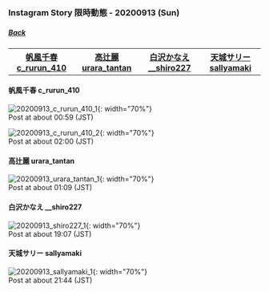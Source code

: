 ### Instagram Story 限時動態 - 20200913 (Sun)
##### [Back](../../IGstory_List.md)

<table>
<tr>
<th><a href="#c_rurun_410">帆風千春 c_rurun_410</a></th>
<th><a href="#urara_tantan">高辻麗 urara_tantan</a></th>
<th><a href="#__shiro227">白沢かなえ __shiro227</a></th>
<th><a href="#sallyamaki">天城サリー sallyamaki</a></th>
</tr>
</table>

<a name="c_rurun_410"></a>
#### 帆風千春 c_rurun_410

![20200913_c_rurun_410_1](../../../../../Album/Instagram/IGstory/Sep2020/20200913/20200913_c_rurun_410_1.jpg){: width="70%"}  
Post at about 00:59 (JST)  

![20200913_c_rurun_410_2](../../../../../Album/Instagram/IGstory/Sep2020/20200913/20200913_c_rurun_410_2.jpg){: width="70%"}  
Post at about 02:00 (JST)  

<a name="urara_tantan"></a>
#### 高辻麗 urara_tantan

![20200913_urara_tantan_1](../../../../../Album/Instagram/IGstory/Sep2020/20200913/20200913_urara_tantan_1.jpg){: width="70%"}  
Post at about 01:09 (JST)  

<a name="__shiro227"></a>
#### 白沢かなえ __shiro227

![20200913_shiro227_1](../../../../../Album/Instagram/IGstory/Sep2020/20200913/20200913_shiro227_1.jpg){: width="70%"}  
Post at about 19:07 (JST)  

<a name="sallyamaki"></a>
#### 天城サリー sallyamaki

![20200913_sallyamaki_1](../../../../../Album/Instagram/IGstory/Sep2020/20200913/20200913_sallyamaki_1.jpg){: width="70%"}  
Post at about 21:44 (JST)  
